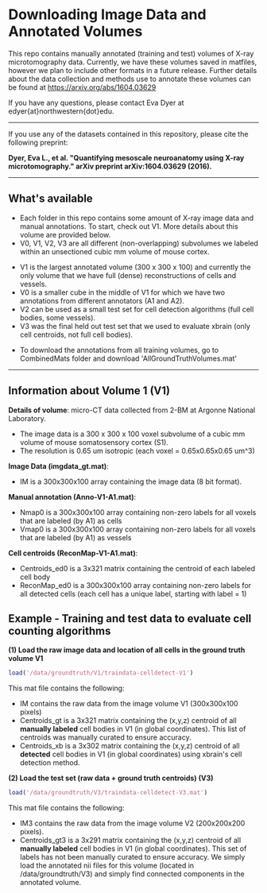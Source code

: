 # Downloading Image Data and Annotated Volumes #

This repo contains manually annotated (training and test) volumes of X-ray microtomography data. Currently, we have these volumes saved in matfiles, however we plan to include other formats in a future release. Further details about the data collection and methods use to annotate these volumes can be found at https://arxiv.org/abs/1604.03629

If you have any questions, please contact Eva Dyer at edyer{at}northwestern{dot}edu. 

***
If you use any of the datasets contained in this repository, please cite the following preprint:

__Dyer, Eva L., et al. "Quantifying mesoscale neuroanatomy using X-ray microtomography." arXiv preprint arXiv:1604.03629 (2016).__

***
## What's available ##
* Each folder in this repo contains some amount of X-ray image data and manual annotations. To start, check out V1. More details about this volume are provided below. 
* V0, V1, V2, V3 are all different (non-overlapping) subvolumes we labeled within an unsectioned cubic mm volume of mouse cortex. 
- V1 is the largest annotated volume (300 x 300 x 100) and currently the only volume that we have full (dense) reconstructions of cells and vessels. 
- V0 is a smaller cube in the middle of V1 for which we have two annotations from different annotators (A1 and A2).
- V2 can be used as a small test set for cell detection algorithms (full cell bodies, some vessels).
- V3 was the final held out test set that we used to evaluate xbrain (only cell centroids, not full cell bodies).
* To download the annotations from all training volumes, go to CombinedMats folder and download 'AllGroundTruthVolumes.mat'

***
## Information about Volume 1 (V1) ##

__Details of volume__: micro-CT data collected from 2-BM at Argonne National Laboratory. 
* The image data is a 300 x 300 x 100 voxel subvolume of a cubic mm volume of mouse somatosensory cortex (S1).
* The resolution is 0.65 um isotropic (each voxel = 0.65x0.65x0.65 um^3) 

__Image Data (imgdata_gt.mat)__: 
* IM is a 300x300x100 array containing the image data (8 bit format).

__Manual annotation (Anno-V1-A1.mat)__:
* Nmap0 is a 300x300x100 array containing non-zero labels for all voxels that are labeled (by A1) as cells
* Vmap0 is a 300x300x100 array containing non-zero labels for all voxels that are labeled (by A1) as vessels

__Cell centroids (ReconMap-V1-A1.mat)__:
* Centroids_ed0 is a 3x321 matrix containing the centroid of each labeled cell body
* ReconMap_ed0 is a 300x300x100 array containing non-zero labels for all detected cells (each cell has a unique label, starting with label = 1)

## Example - Training and test data to evaluate cell counting algorithms
__(1) Load the raw image data and location of all cells in the ground truth volume V1__
```matlab
load('/data/groundtruth/V1/traindata-celldetect-V1')
```
This mat file contains the following: 
* IM contains the raw data from the image volume V1 (300x300x100 pixels)
* Centroids_gt is a 3x321 matrix containing the (x,y,z) centroid of all __manually labeled__ cell bodies in V1 (in global coordinates). This list of centroids was manually curated to ensure accuracy. 
* Centroids_xb is a 3x302 matrix containing the (x,y,z) centroid of all __detected__ cell bodies in V1 (in global coordinates) using xbrain's cell detection method.

__(2) Load the test set (raw data + ground truth centroids) (V3)__
```matlab
load('/data/groundtruth/V3/traindata-celldetect-V3.mat')
```
This mat file contains the following:
* IM3 contains the raw data from the image volume V2 (200x200x200 pixels). 
* Centroids_gt3 is a 3x291 matrix containing the (x,y,z) centroid of all __manually labeled__ cell bodies in V1 (in global coordinates). This set of labels has not been manually curated to ensure accuracy. We simply load the annotated nii files for this volume (located in /data/groundtruth/V3) and simply find connected components in the annotated volume.


